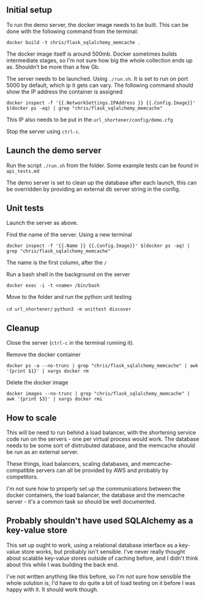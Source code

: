 
## Initial setup

To run the demo server, the docker image needs to be built. This can be done with the following command from the terminal:

`docker build -t chris/flask_sqlalchemy_memcache .`

The docker image itself is around 500mb. Docker sometimes builds intermediate stages, so I'm not sure how big the whole collection ends up as. Shouldn't be more than a few Gb.

The server needs to be launched. Using `./run.sh`. It is set to run on port 5000 by default, which ip it gets can vary. The following command should show the IP address the container is assigned

`docker inspect -f '{{.NetworkSettings.IPAddress }} {{.Config.Image}}' $(docker ps -aq) | grep "chris/flask_sqlalchemy_memcache"`

This IP also needs to be put in the `url_shortener/config/demo.cfg`

Stop the server using `ctrl-c`.


## Launch the demo server

Run the script `./run.sh` from the folder. Some example tests can be found in `api_tests.md`

The demo server is set to clean up the database after each launch, this can be overridden by providing an external db server string in the config.


## Unit tests

Launch the server as above.

Find the name of the server. Using a new terminal

`docker inspect -f '{{.Name }} {{.Config.Image}}' $(docker ps -aq) | grep "chris/flask_sqlalchemy_memcache"`

The name is the first column, after the `/`

Run a bash shell in the background on the server

`docker exec -i -t <name> /bin/bash`

Move to the folder and run the python unit testing

`cd url_shortener/`
`python3 -m unittest discover`


## Cleanup

Close the server (`ctrl-c` in the terminal running it). 

Remove the docker container

`docker ps -a --no-trunc | grep "chris/flask_sqlalchemy_memcache" | awk '{print $1}' | xargs docker rm`

Delete the docker image

`docker images --no-trunc | grep "chris/flask_sqlalchemy_memcache" | awk '{print $3}' | xargs docker rmi`


## How to scale

This will be need to run behind a load balancer, with the shortening service code run on the servers - one per virtual process would work. The database needs to be some sort of distrubuted database, and the memcache should be run as an external server. 

These things, load balancers, scaling databases, and memcache-compatible servers can all be provided by AWS and probably by competitors. 

I'm not sure how to properly set up the communications between the docker containers, the load balancer, the database and the memcache server - it's a common task so should be well documented.


## Probably shouldn't have used SQLAlchemy as a key-value store

This set up ought to work, using a relational database interface as a key-value store works, but probably isn't sensible. I've never really thought about scalable key-value stores outside of caching before, and I didn't think about this while I was building the back end. 

I've not written anything like this before, so I'm not sure how sensible the whole solution is, I'd have to do quite a bit of load testing on it before I was happy with it. It should work though.

